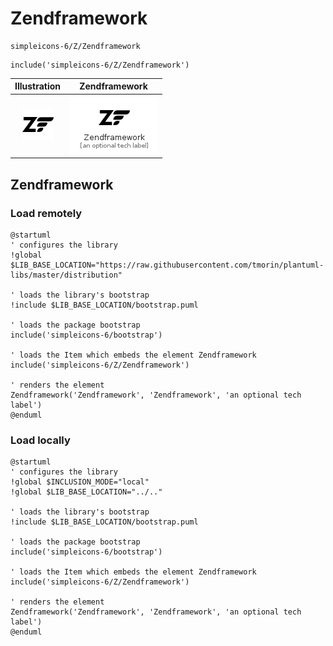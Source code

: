 # Zendframework


```text
simpleicons-6/Z/Zendframework
```

```text
include('simpleicons-6/Z/Zendframework')
```



| Illustration | Zendframework |
| :---: | :---: |
| ![illustration for Illustration](../../simpleicons-6/Z/Zendframework.png) | ![illustration for Zendframework](../../simpleicons-6/Z/Zendframework.Local.png) |




## Zendframework

### Load remotely
```plantuml
@startuml
' configures the library
!global $LIB_BASE_LOCATION="https://raw.githubusercontent.com/tmorin/plantuml-libs/master/distribution"

' loads the library's bootstrap
!include $LIB_BASE_LOCATION/bootstrap.puml

' loads the package bootstrap
include('simpleicons-6/bootstrap')

' loads the Item which embeds the element Zendframework
include('simpleicons-6/Z/Zendframework')

' renders the element
Zendframework('Zendframework', 'Zendframework', 'an optional tech label')
@enduml
```

### Load locally
```plantuml
@startuml
' configures the library
!global $INCLUSION_MODE="local"
!global $LIB_BASE_LOCATION="../.."

' loads the library's bootstrap
!include $LIB_BASE_LOCATION/bootstrap.puml

' loads the package bootstrap
include('simpleicons-6/bootstrap')

' loads the Item which embeds the element Zendframework
include('simpleicons-6/Z/Zendframework')

' renders the element
Zendframework('Zendframework', 'Zendframework', 'an optional tech label')
@enduml
```

